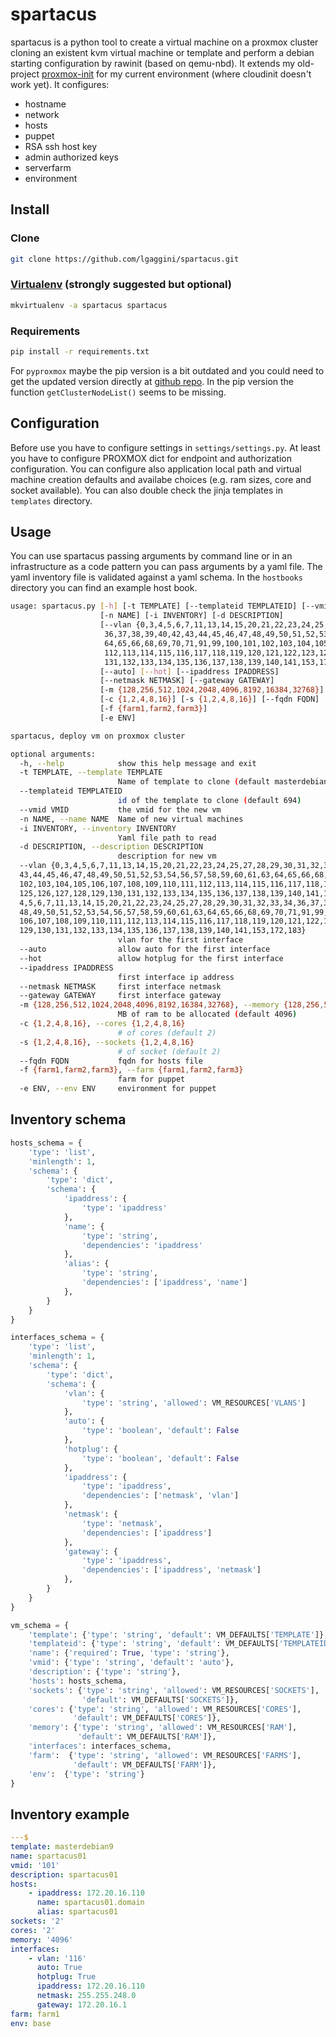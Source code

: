 # spartacus

spartacus is a python tool to create a virtual machine on a proxmox cluster cloning an existent kvm virtual machine or
template and perform a debian starting configuration by rawinit (based on qemu-nbd).
It extends my old-project [proxmox-init](https://github.com/libersoft/proxmox-init) for my current environment (where cloudinit doesn't work yet).
It configures:

* hostname
* network
* hosts
* puppet
* RSA ssh host key
* admin authorized keys
* serverfarm
* environment

## Install
### Clone
```bash
git clone https://github.com/lgaggini/spartacus.git
```

### [Virtualenv](https://virtualenvwrapper.readthedocs.io/en/latest/command_ref.html) (strongly suggested but optional)
```bash
mkvirtualenv -a spartacus spartacus
```

### Requirements
```bash
pip install -r requirements.txt
```
For `pyproxmox` maybe the pip version is a bit outdated and you could need to get the updated version directly at
[github repo](https://github.com/Daemonthread/pyproxmox).
In the pip version the function `getClusterNodeList()` seems to be missing.

## Configuration
Before use you have to configure settings in `settings/settings.py`. At least you have to configure PROXMOX dict for endpoint and
authorization configuration. You can configure also application local path and virtual machine creation defaults and availabe choices
(e.g. ram sizes, core and socket available).
You can also double check the jinja templates in `templates` directory.

## Usage

You can use spartacus passing arguments by command line or in an infrastructure as a code pattern you can pass arguments by a yaml file.
The yaml inventory file is validated against a yaml schema.
In the `hostbooks` directory you can find an example host book.

```bash
usage: spartacus.py [-h] [-t TEMPLATE] [--templateid TEMPLATEID] [--vmid VMID]
                    [-n NAME] [-i INVENTORY] [-d DESCRIPTION]
                    [--vlan {0,3,4,5,6,7,11,13,14,15,20,21,22,23,24,25,27,28,29,30,31,32,33,34,
                     36,37,38,39,40,42,43,44,45,46,47,48,49,50,51,52,53,54,56,57,58,59,60,61,63,
                     64,65,66,68,69,70,71,91,99,100,101,102,103,104,105,106,107,108,109,110,111,
                     112,113,114,115,116,117,118,119,120,121,122,123,124,125,126,127,128,129,130,
                     131,132,133,134,135,136,137,138,139,140,141,153,172,183}]
                    [--auto] [--hot] [--ipaddress IPADDRESS]
                    [--netmask NETMASK] [--gateway GATEWAY]
                    [-m {128,256,512,1024,2048,4096,8192,16384,32768}]
                    [-c {1,2,4,8,16}] [-s {1,2,4,8,16}] [--fqdn FQDN]
                    [-f {farm1,farm2,farm3}]
                    [-e ENV]

spartacus, deploy vm on proxmox cluster

optional arguments:
  -h, --help            show this help message and exit
  -t TEMPLATE, --template TEMPLATE
                        Name of template to clone (default masterdebian9)
  --templateid TEMPLATEID
                        id of the template to clone (default 694)
  --vmid VMID           the vmid for the new vm
  -n NAME, --name NAME  Name of new virtual machines
  -i INVENTORY, --inventory INVENTORY
                        Yaml file path to read
  -d DESCRIPTION, --description DESCRIPTION
                        description for new vm
  --vlan {0,3,4,5,6,7,11,13,14,15,20,21,22,23,24,25,27,28,29,30,31,32,33,34,36,37,38,39,40,42,
  43,44,45,46,47,48,49,50,51,52,53,54,56,57,58,59,60,61,63,64,65,66,68,69,70,71,91,99,100,101,
  102,103,104,105,106,107,108,109,110,111,112,113,114,115,116,117,118,119,120,121,122,123,124,
  125,126,127,128,129,130,131,132,133,134,135,136,137,138,139,140,141,153,172,183}, --net {0,3,
  4,5,6,7,11,13,14,15,20,21,22,23,24,25,27,28,29,30,31,32,33,34,36,37,38,39,40,42,43,44,45,46,47,
  48,49,50,51,52,53,54,56,57,58,59,60,61,63,64,65,66,68,69,70,71,91,99,100,101,102,103,104,105,
  106,107,108,109,110,111,112,113,114,115,116,117,118,119,120,121,122,123,124,125,126,127,128,
  129,130,131,132,133,134,135,136,137,138,139,140,141,153,172,183}
                        vlan for the first interface
  --auto                allow auto for the first interface
  --hot                 allow hotplug for the first interface
  --ipaddress IPADDRESS
                        first interface ip address
  --netmask NETMASK     first interface netmask
  --gateway GATEWAY     first interface gateway
  -m {128,256,512,1024,2048,4096,8192,16384,32768}, --memory {128,256,512,1024,2048,4096,8192,16384,32768}
                        MB of ram to be allocated (default 4096)
  -c {1,2,4,8,16}, --cores {1,2,4,8,16}
                        # of cores (default 2)
  -s {1,2,4,8,16}, --sockets {1,2,4,8,16}
                        # of socket (default 2)
  --fqdn FQDN           fqdn for hosts file
  -f {farm1,farm2,farm3}, --farm {farm1,farm2,farm3}
                        farm for puppet
  -e ENV, --env ENV     environment for puppet

```

## Inventory schema
```python
hosts_schema = {
    'type': 'list',
    'minlength': 1,
    'schema': {
        'type': 'dict',
        'schema': {
            'ipaddress': {
                'type': 'ipaddress'
            },
            'name': {
                'type': 'string',
                'dependencies': 'ipaddress'
            },
            'alias': {
                'type': 'string',
                'dependencies': ['ipaddress', 'name']
            },
        }
    }
}

interfaces_schema = {
    'type': 'list',
    'minlength': 1,
    'schema': {
        'type': 'dict',
        'schema': {
            'vlan': {
                'type': 'string', 'allowed': VM_RESOURCES['VLANS']
            },
            'auto': {
                'type': 'boolean', 'default': False
            },
            'hotplug': {
                'type': 'boolean', 'default': False
            },
            'ipaddress': {
                'type': 'ipaddress',
                'dependencies': ['netmask', 'vlan']
            },
            'netmask': {
                'type': 'netmask',
                'dependencies': ['ipaddress']
            },
            'gateway': {
                'type': 'ipaddress',
                'dependencies': ['ipaddress', 'netmask']
            },
        }
    }
}

vm_schema = {
    'template': {'type': 'string', 'default': VM_DEFAULTS['TEMPLATE']},
    'templateid': {'type': 'string', 'default': VM_DEFAULTS['TEMPLATEID']},
    'name': {'required': True, 'type': 'string'},
    'vmid': {'type': 'string', 'default': 'auto'},
    'description': {'type': 'string'},
    'hosts': hosts_schema,
    'sockets': {'type': 'string', 'allowed': VM_RESOURCES['SOCKETS'],
                'default': VM_DEFAULTS['SOCKETS']},
    'cores': {'type': 'string', 'allowed': VM_RESOURCES['CORES'],
              'default': VM_DEFAULTS['CORES']},
    'memory': {'type': 'string', 'allowed': VM_RESOURCES['RAM'],
               'default': VM_DEFAULTS['RAM']},
    'interfaces': interfaces_schema,
    'farm':  {'type': 'string', 'allowed': VM_RESOURCES['FARMS'],
              'default': VM_DEFAULTS['FARM']},
    'env':  {'type': 'string'}
}
```

## Inventory example
```yml
---$                                                                                                                                                                                                                
template: masterdebian9
name: spartacus01
vmid: '101'
description: spartacus01
hosts:
    - ipaddress: 172.20.16.110
      name: spartacus01.domain
      alias: spartacus01
sockets: '2'
cores: '2'
memory: '4096'
interfaces:
    - vlan: '116'
      auto: True
      hotplug: True
      ipaddress: 172.20.16.110
      netmask: 255.255.248.0
      gateway: 172.20.16.1
farm: farm1
env: base
```
